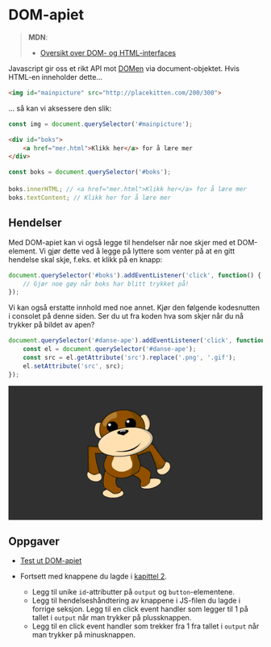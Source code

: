 # DOM-apiet

> **MDN**:
> -   [Oversikt over DOM- og HTML-interfaces](https://developer.mozilla.org/en-US/docs/Web/API/Document_Object_Model)

Javascript gir oss et rikt API mot [DOMen](/02-html/07-dom.md) via document-objektet.
Hvis HTML-en inneholder dette...

```html
<img id="mainpicture" src="http://placekitten.com/200/300">
```

... så kan vi aksessere den slik:

```js
const img = document.querySelector('#mainpicture');
```

```html
<div id="boks">
    <a href="mer.html">Klikk her</a> for å lære mer
</div>
```

```javascript
const boks = document.querySelector('#boks');

boks.innerHTML; // <a href="mer.html">Klikk her</a> for å lære mer
boks.textContent; // Klikk her for å lære mer
```

## Hendelser

Med DOM-apiet kan vi også legge til hendelser når noe skjer med et DOM-element.
Vi gjør dette ved å legge på lyttere som venter på at en gitt hendelse skal skje, f.eks. et klikk på en knapp:

```js
document.querySelector('#boks').addEventListener('click', function() {
    // Gjør noe gøy når boks har blitt trykket på!
});
```

Vi kan også erstatte innhold med noe annet. Kjør den følgende kodesnutten i consolet på denne siden. Ser du ut fra koden hva som skjer når du nå trykker på bildet av apen?

```javascript
document.querySelector('#danse-ape').addEventListener('click', function() {
    const el = document.querySelector('#danse-ape');
    const src = el.getAttribute('src').replace('.png', '.gif');
    el.setAttribute('src', src);
});
```

<div class="col" style="overflow: hidden;">
  <img id="danse-ape" src="../resources/danse-ape.png" style="
    display:block;
    margin:-100px auto 0;
    cursor:pointer;" />
</div>

## Oppgaver

-   [Test ut DOM-apiet](http://jsbin.com/povoyoz/24/edit?js,console)

-   Fortsett med knappene du lagde i [kapittel 2](/02-html/06-knapper).
    -   Legg til unike `id`-attributter på `output` og `button`-elementene.
    -   Legg til hendelseshåndtering av knappene i JS-filen du lagde i forrige seksjon. Legg til en click event handler som legger til 1 på tallet i `output` når man trykker på plussknappen.
    -   Legg til en click event handler som trekker fra 1 fra tallet i `output` når man trykker på minusknappen.
